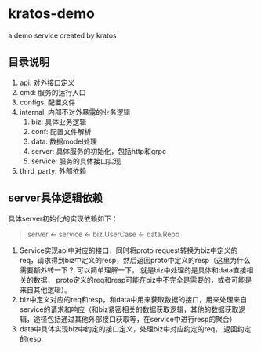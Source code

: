 # kratos-demo
a demo service created by kratos

## 目录说明
1. api: 对外接口定义
2. cmd: 服务的运行入口
3. configs: 配置文件
4. internal: 内部不对外暴露的业务逻辑
   1. biz: 具体业务逻辑
   2. conf: 配置文件解析
   3. data: 数据model处理
   4. server: 具体服务的初始化，包括http和grpc
   5. service: 服务的具体接口实现
5. third_party: 外部依赖

## server具体逻辑依赖

具体server初始化的实现依赖如下：

> server <- service <- biz.UserCase <- data.Repo 

1. Service实现api中对应的接口，同时将proto request转换为biz中定义的req，请求得到biz中定义的resp，然后返回proto中定义的resp（这里为什么需要额外转一下？ 可以简单理解一下， 就是biz中处理的是具体和data直接相关的数据， proto定义的req和resp可能在biz中不完全是需要的，或者可能是来自其他逻辑）。
2. biz中定义对应的req和resp，和data中用来获取数据的接口，用来处理来自service的请求和响应（和biz紧密相关的数据获取逻辑，其他的数据获取逻辑，途径包括通过其他外部接口获取等，在service中进行resp的聚合）
3. data中具体实现biz中约定的接口定义，处理biz中对应约定的req， 返回约定的resp